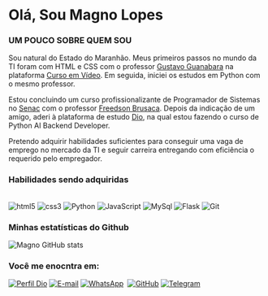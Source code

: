 # Olá, Sou Magno Lopes

### UM POUCO SOBRE QUEM SOU

Sou natural do Estado do Maranhão. Meus primeiros passos no mundo da TI foram com HTML e CSS com o professor [Gustavo Guanabara](https://github.com/gustavoguanabara) na plataforma [Curso em Vídeo](https://www.cursoemvideo.com/sobre/). Em seguida, iniciei os estudos em Python com o mesmo professor.

Estou concluindo um curso profissionalizante de Programador de Sistemas no [Senac](https://ma.senac.br/) com o professor [Freedson Brusaca](https:github.com/prof-freedson). Depois da indicação de um amigo, aderi à plataforma de estudo [Dio](https://www.dio.me/planos), na qual estou fazendo o curso de Python AI Backend Developer.

Pretendo adquirir habilidades suficientes para conseguir uma vaga de emprego no mercado da TI e seguir carreira entregando com eficiência o requerido pelo empregador. 

### Habilidades sendo adquiridas
<div style="display: inline_block"><br>
    <img aligner="center" alt="html5" src="https://img.shields.io/badge/HTML5-E34F26?style=for-the-badge&logo=html5&logoColor=white">
    <img aligner="center" alt="css3" src="https://img.shields.io/badge/CSS3-1572B6?style=for-the-badge&logo=css3&logoColor=white">
    <img aligner="center" alt="Python" src="https://img.shields.io/badge/Python-3776AB?style=for-the-badge&logo=python&logoColor=white">
    <img aligner="center" alt="JavaScript" src="https://img.shields.io/badge/JavaScript-F7DF1E?style=for-the-badge&logo=javascript&logoColor=black">
    <img aligner="center" alt="MySql" src="https://img.shields.io/badge/MySQL-00000F?style=for-the-badge&logo=mysql&logoColor=white">
    <img aligner="center" alt="Flask" src="https://img.shields.io/badge/Flask-000000?style=for-the-badge&logo=flask&logoColor=white">
    <img aligner="center" alt="Git" src="https://img.shields.io/badge/GIT-E44C30?style=for-the-badge&logo=git&logoColor=white">
</div>

### Minhas estatísticas do Github

![Magno GitHub stats](https://github-readme-stats.vercel.app/api?username=Magnoviana&show_icons=true&theme=radical)

### Você me enocntra em:
[![Perfil Dio](https://img.shields.io/badge/-Meu%20Perfil%20na%20DIO-0077B5?style=for-the-badge&logo=gitbook&logoColor=white)](https://www.dio.me/users/magnolopes1212)
[![E-mail](https://img.shields.io/badge/Gmail-D14836?style=for-the-badge&logo=gmail&logoColor=white)](magnolopes1212@gmail.com)
[![WhatsApp](https://img.shields.io/badge/WhatsApp-25D366?style=for-the-badge&logo=whatsapp&logoColor=white)](https://wa.me/55+98+989102894)  
[![GitHub](https://img.shields.io/badge/GitHub-100000?style=for-the-badge&logo=github&logoColor=white)](https://github.com/magnnoviana)
[![Telegram](https://img.shields.io/badge/Telegram-2CA5E0?style=for-the-badge&logo=telegram&logoColor=white)](https://t.me/magnolopes)